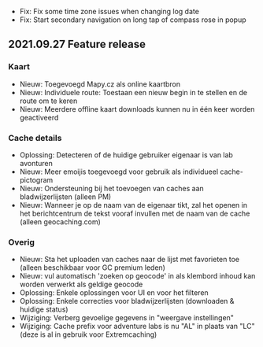 - Fix: Fix some time zone issues when changing log date
- Fix: Start secondary navigation on long tap of compass rose in popup

## 2021.09.27 Feature release

### Kaart
- Nieuw: Toegevoegd Mapy.cz als online kaartbron
- Nieuw: Individuele route: Toestaan een nieuw begin in te stellen en de route om te keren
- Nieuw: Meerdere offline kaart downloads kunnen nu in één keer worden geactiveerd

### Cache details
- Oplossing: Detecteren of de huidige gebruiker eigenaar is van lab avonturen
- Nieuw: Meer emoijis toegevoegd voor gebruik als individueel cache-pictogram
- Nieuw: Ondersteuning bij het toevoegen van caches aan bladwijzerlijsten (alleen PM)
- Nieuw: Wanneer je op de naam van de eigenaar tikt, zal het openen in het berichtcentrum de tekst vooraf invullen met de naam van de cache (alleen geocaching.com)

### Overig
- Nieuw: Sta het uploaden van caches naar de lijst met favorieten toe (alleen beschikbaar voor GC premium leden)
- Nieuw: vul automatisch 'zoeken op geocode' in als klembord inhoud kan worden verwerkt als geldige geocode
- Oplossing: Enkele oplossingen voor UI en voor het filteren
- Oplossing: Enkele correcties voor bladwijzerlijsten (downloaden & huidige status)
- Wijziging: Verberg gevoelige gegevens in "weergave instellingen"
- Wijziging: Cache prefix voor adventure labs is nu "AL" in plaats van "LC" (deze is al in gebruik voor Extremcaching)
